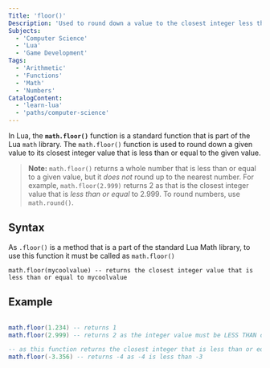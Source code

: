 ```yaml
---
Title: 'floor()'
Description: 'Used to round down a value to the closest integer less than or equal to that value.'
Subjects:
  - 'Computer Science'
  - 'Lua'
  - 'Game Development'
Tags:
  - 'Arithmetic'
  - 'Functions'
  - 'Math'
  - 'Numbers'
CatalogContent:
  - 'learn-lua'
  - 'paths/computer-science'
---
```


In Lua, the **`math.floor()`** function is a standard function that is part of the Lua `math` library. The `math.floor()` function is used to round down a given value to its closest integer value that is less than or equal to the given value.

> **Note:** `math.floor()` returns a whole number that is less than or equal to a given value, but it _does not_ round up to the nearest number. For example, `math.floor(2.999)` returns 2 as that is the closest integer value that is _less than or equal_ to 2.999. To round numbers, use `math.round()`.

## Syntax

As `.floor()` is a method that is a part of the standard Lua Math library, to use this function it must be called as `math.floor()`

```pseudo
math.floor(mycoolvalue) -- returns the closest integer value that is less than or equal to mycoolvalue
```

## Example

```lua

math.floor(1.234) -- returns 1
math.floor(2.999) -- returns 2 as the integer value must be LESS THAN or EQUAL to the given value

-- as this function returns the closest integer that is less than or equal to the given value
math.floor(-3.356) -- returns -4 as -4 is less than -3

```
